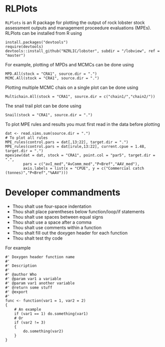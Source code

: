 RLPlots
=======

`RLPlots` is an R package for plotting the output of rock lobster stock
assessment outputs and management proceedure evaluations (MPEs). RLPlots can be
installed from R using

    install.packages("devtools")
    require(devtools)
    devtools::install_github("NZRLIC/lobster", subdir = "/lobview", ref = "master")

For example, plotting of MPDs and MCMCs can be done using

    MPD.All(stock = "CRA1", source.dir = ".")
    MCMC.All(stock = "CRA1", source.dir = ".")

Plotting multiple MCMC chais on a single plot can be done using    

    Multichain.All(stock = "CRA1", source.dir = c("chain1/","chain2/"))
    
The snail trail plot can be done using

    Snail(stock = "CRA1", source.dir = ".")
    
To plot MPE rules and results you must first read in the data before plotting

    dat <- read.sims.sum(source.dir = ".")
    # To plot all rules
    MPE_rules(control.pars = dat[,13:22], target.dir = ".")
    MPE_rules(control.pars = dat[irule,13:22], current.cpue = 1.48, target.dir = ".")
    mpeview(dat = dat, stock = "CRA1", point.col = "par5", target.dir = ".",
            pars = c("avI_med","AvComm_med","P<Bref","AAV_med"),
            axis.labels = list(x = "CPUE", y = c("Commercial catch (tonnes)","P<Bref","%AAV")))


# Developer commandments

-  Thou shalt use four-space indentation
-  Thou shalt place parentheses below function/loop/if statements
-  Thou shalt use spaces between equal signs
-  Thou shalt use a space after a comma
-  Thou shalt use comments within a function
-  Thou shalt fill out the doxygen header for each function
-  Thou shalt test thy code

For example

    #' Doxygen header function name
    #'
    #' Description
    #'
    #' @author Who
    #' @param var1 a variable
    #' @param var1 another variable
    #' @return some stuff
    #' @export
    #'
    func <- function(var1 = 1, var2 = 2)
    {
        # An example
        if (var1 == 1) do.something(var1)
        # Or
        if (var2 != 3)
        {
            do.something(var2)
        }
    }

